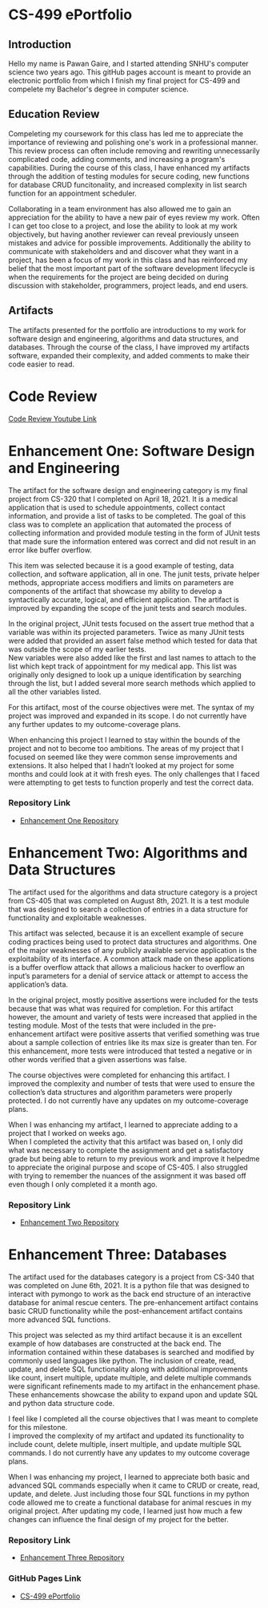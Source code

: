 # **CS-499 ePortfolio**



## **Introduction**
   Hello my name is Pawan Gaire, and I started attending SNHU's computer science two years ago. 
   This gitHub pages account is meant to provide an electronic portfolio from which I finish
   my final project for CS-499 and compelete my Bachelor's degree in computer science.  


## **Education Review**
   Compeleting my coursework for this class has led me to appreciate the importance of reviewing 
   and polishing one's work in a professional manner.  This review process can often include 
   removing and rewriting unnecessarily complicated code, adding comments, and increasing a program's     
   capabilities.  During the course of this class, I have enhanced my artifacts through the addition 
   of testing modules for secure coding, new functions for database CRUD funcitonality, and increased
   complexity in list search function for an appointment scheduler. 
   
   Collaborating in a team environment has also allowed me to gain an appreciation for the ability to 
   have a new pair of eyes review my work.  Often I can get too close to a project, and lose the ability
   to look at my work objectively, but having another reviewer can reveal previously unseen mistakes
   and advice for possible improvements.  Additionally the ability to communicate with stakeholders and
   and discover what they want in a project, has been a focus of my work in this class and has reinforced 
   my belief that the most important part of the software development lifecycle is when the requirements
   for the project are being decided on during discussion with stakeholder, programmers, project leads,
   and end users.


## **Artifacts**
   The artifacts presented for the portfolio are introductions to my work for software design and 
   engineering, algorithms and data structures, and databases.  Through the course of the class, I 
   have improved my artifacts software, expanded their complexity, and added comments to make their code
   easier to read.
    
# **Code Review**

[Code Review Youtube Link](https://youtu.be/QkBVTYdm2vQ)

# **Enhancement One: Software Design and Engineering**

   The artifact for the software design and engineering category is my final project from 
CS-320 that I completed on April 18, 2021.  It is a medical application that is used to 
schedule appointments, collect contact information, and provide a list of tasks to be 
completed.  The goal of this class was to complete an application that automated the 
process of collecting information and provided module testing in the form of JUnit tests 
that made sure the information entered was correct and did not result in an error like 
buffer overflow.

   This item was selected because it is a good example of testing, data collection, and software 
application, all in one.  The junit tests, private helper methods, appropriate access modifiers
and limits on parameters are components of the artifact that showcase my ability to develop a 
syntactically accurate, logical, and efficient application.  The artifact is improved by 
expanding the scope of the junit tests and search modules. 

   In the original project, JUnit tests focused on the assert true method that a variable was 
within its projected parameters.  Twice as many JUnit tests were added that provided
an assert false method which tested for data that was outside the scope of my earlier tests.  
New variables were also added like the first and last names to attach to the list which kept track of
appointment for my medical app.  This list was originally only designed to look up a unique 
identification by searching through the list, but I added several more search methods which applied
to all the other variables listed.

   For this artifact, most of the course objectives were met. The syntax of my project was improved
and expanded in its scope. I do not currently have any further updates to my outcome-coverage plans. 

   When enhancing this project I learned to stay within the bounds of the project and not to become too 
ambitions.  The areas of my project that I focused on seemed like they were common sense improvements
and extensions.  It also helped that I hadn’t looked at my project for some months and could look at
it with fresh eyes. The only challenges that I faced were attempting to get tests to function properly
and test the correct data.  

### **Repository Link**

- [Enhancement One Repository](https://github.com/BrettSoden/EnhancementOne-Software-Design-and-Engineering)


# **Enhancement Two: Algorithms and Data Structures**

The artifact used for the algorithms and data structure category is a project from CS-405 
that was completed on August 8th, 2021. It is a test module that was designed to search a collection of 
entries in a data structure for functionality and exploitable weaknesses. 

This artifact was selected, because it is an excellent example of secure coding practices being used to 
protect data structures and algorithms.  One of the major weaknesses of any publicly available service 
application is the exploitability of its interface.  A common attack made on these applications is a 
buffer overflow attack that allows a malicious hacker to overflow an input’s parameters for a denial of 
service attack or attempt to access the application’s data.  

In the original project, mostly positive assertions were included for the tests because that was what was 
required for completion.  For this artifact however, the amount and variety of tests were increased that applied
in the testing module.  Most of the tests that were included in the pre-enhancement artifact were positive
asserts that verified something was true about a sample collection of entries like its max size is greater 
than ten.  For this enhancement, more tests were introduced that tested a negative or in other words verified 
that a given assertions was false.  

The course objectives were completed for enhancing this artifact.  I improved the complexity and
number of tests that were used to ensure the collection’s data structures and algorithm parameters were 
properly protected. I do not currently have any updates on my outcome-coverage plans. 

When I was enhancing my artifact, I learned to appreciate adding to a project that I worked on weeks ago.  
When I completed the activity that this artifact was based on, I only did what was necessary to complete 
the assignment and get a satisfactory grade but being able to return to my previous work and improve it 
helpedme to appreciate the original purpose and scope of CS-405. I also struggled with trying to remember 
the nuances of the assignment it was based off even though I only completed it a month ago.  

### **Repository Link**

- [Enhancement Two Repository](https://github.com/BrettSoden/EnhancementTwo-Algorithms-and-Data-Structure)


# **Enhancement Three: Databases**

The artifact used for the databases category is a project from CS-340 that was completed 
on June 6th, 2021.  It is a python file that was designed to interact with pymongo to work as the
back end structure of an interactive database for animal rescue centers.  The pre-enhancement 
artifact contains basic CRUD functionality while the post-enhancement artifact contains more 
advanced SQL functions.

This project was selected as my third artifact because it is an excellent example of how databases 
are constructed at the back end.  The information contained within these databases is searched and
modified by commonly used languages like python. The inclusion of create, read, update, and delete 
SQL functionality along with additional improvements like count, insert multiple, update multiple,
and delete multiple commands were significant refinements made to my artifact in the enhancement phase.
These enhancements showcase the ability to expand upon and update SQL and python data structure code. 

I feel like I completed all the course objectives that I was meant to complete for this milestone.  
I improved the complexity of my artifact and updated its functionality to include count, delete multiple,
insert multiple, and update multiple SQL commands.  I do not currently have any updates to my outcome 
coverage plans.  

When I was enhancing my project, I learned to appreciate both basic and advanced SQL commands especially
when it came to CRUD or create, read, update, and delete.  Just including those four SQL functions in my
python code allowed me to create a functional database for animal rescues in my original project.  After 
updating my code, I learned just how much a few changes can influence the final design of my project for 
the better. 

### **Repository Link**

- [Enhancement Three Repository](https://github.com/BrettSoden/Enhancement-Three-Databases)

### **GitHub Pages Link**

- [CS-499 ePortfolio](https://gairepawan.github.io/)
